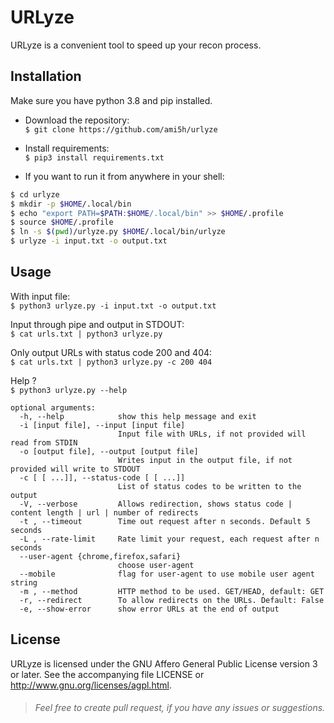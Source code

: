 
URLyze
=======


URLyze is a convenient tool to speed up your recon process.  

## Installation

Make sure you have python 3.8 and pip installed.

- Download the repository:  
`$ git clone https://github.com/ami5h/urlyze`

- Install requirements:  
`$ pip3 install requirements.txt`

- If you want to run it from anywhere in your shell:
```bash
$ cd urlyze
$ mkdir -p $HOME/.local/bin
$ echo "export PATH=$PATH:$HOME/.local/bin" >> $HOME/.profile
$ source $HOME/.profile
$ ln -s $(pwd)/urlyze.py $HOME/.local/bin/urlyze
$ urlyze -i input.txt -o output.txt
```

## Usage

With input file:  
`$ python3 urlyze.py -i input.txt -o output.txt`

Input through pipe and output in STDOUT:  
`$ cat urls.txt | python3 urlyze.py`

Only output URLs with status code 200 and 404:  
`$ cat urls.txt | python3 urlyze.py -c 200 404`

Help ?  
`$ python3 urlyze.py --help`

```
optional arguments:
  -h, --help            show this help message and exit
  -i [input file], --input [input file]
                        Input file with URLs, if not provided will read from STDIN
  -o [output file], --output [output file]
                        Writes input in the output file, if not provided will write to STDOUT
  -c [ [ ...]], --status-code [ [ ...]]
                        List of status codes to be written to the output
  -V, --verbose         Allows redirection, shows status code | content length | url | number of redirects
  -t , --timeout        Time out request after n seconds. Default 5 seconds
  -L , --rate-limit     Rate limit your request, each request after n seconds
  --user-agent {chrome,firefox,safari}
                        choose user-agent
  --mobile              flag for user-agent to use mobile user agent string
  -m , --method         HTTP method to be used. GET/HEAD, default: GET
  -r, --redirect        To allow redirects on the URLs. Default: False
  -e, --show-error      show error URLs at the end of output
```

## License

URLyze is licensed under the GNU Affero General Public License version 3 or later. See the accompanying file LICENSE or http://www.gnu.org/licenses/agpl.html.


> ###### Feel free to create pull request, if you have any issues or suggestions.
